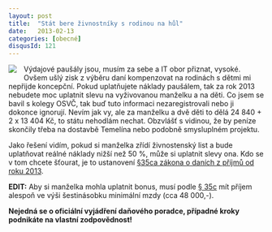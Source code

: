 ```yaml
---
layout: post
title:  "Stát bere živnostníky s rodinou na hůl"
date:   2013-02-13
categories: [obecné]
disqusId: 121
---
```

<div style="float: left; margin: 0 1em 1em 0; text-align: center;"><a href="http://cs.wikipedia.org/wiki/Soubor:Coin-1-Kc-reverse.jpg"><img src="http://upload.wikimedia.org/wikipedia/commons/thumb/a/a5/Coin-1-Kc-reverse.jpg/160px-Coin-1-Kc-reverse.jpg" /></a></div>Výdajové paušály jsou, musím za sebe a IT obor přiznat, vysoké. Ovšem ušlý zisk z výběru daní kompenzovat na rodinách s dětmi mi nepřijde koncepční. Pokud uplatňujete náklady paušálem, tak za rok 2013 nebudete moc uplatnit slevu na vyživovanou manželku a na děti. Co jsem se bavil s kolegy OSVČ, tak buď tuto informaci nezaregistrovali nebo ji dokonce ignorují. Nevím jak vy, ale za manželku a dvě děti to dělá 24&nbsp;840 + 2 x 13&nbsp;404&nbsp;Kč, to státu nehodlám nechat. Obzvlášť s vidinou, že by peníze skončily třeba na dostavbě Temelína nebo podobně smysluplném projektu.
<!--more-->

Jako řešení vidím, pokud si manželka zřídí živnostenský list a bude uplatňovat reálné náklady nižší než 50 %, může si uplatnit slevy ona. Kdo se v tom chcete šťourat, je to ustanovení <a href="http://zakony.kurzy.cz/586-1992-zakon-o-danich-z-prijmu/paragraf-35ca-az-36/">§35ca zákona o daních z příjmů od roku 2013</a>.

<b>EDIT:</b> Aby si manželka mohla uplatnit bonus, musí podle <a href="http://www.podnikatel.cz/zakony/zakon-c-586-1992-sb-o-danich-z-prijmu/cele-zneni/#p-35c">§ 35c</a> mít příjem alespoň ve výši šestinásobku minimální mzdy (cca 48 000,-).

<b>Nejedná se o oficiální vyjádření daňového poradce, případné kroky podnikáte na vlastní zodpovědnost!</b>